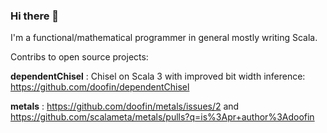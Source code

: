 ### Hi there 👋

I'm a functional/mathematical programmer in general mostly writing Scala.

Contribs to open source projects: 


  **dependentChisel** : Chisel on Scala 3 with improved bit width inference: https://github.com/doofin/dependentChisel

  
  **metals** : https://github.com/doofin/metals/issues/2 and https://github.com/scalameta/metals/pulls?q=is%3Apr+author%3Adoofin


<!--
**doofin/doofin** is a ✨ _special_ ✨ repository because its `README.md` (this file) appears on your GitHub profile.

Here are some ideas to get you started:

- 🔭 I’m currently working on ...
- 🌱 I’m currently learning ...
- 👯 I’m looking to collaborate on ...
- 🤔 I’m looking for help with ...
- 💬 Ask me about ...
- 📫 How to reach me: ...
- 😄 Pronouns: ...
- ⚡ Fun fact: ...
-->
